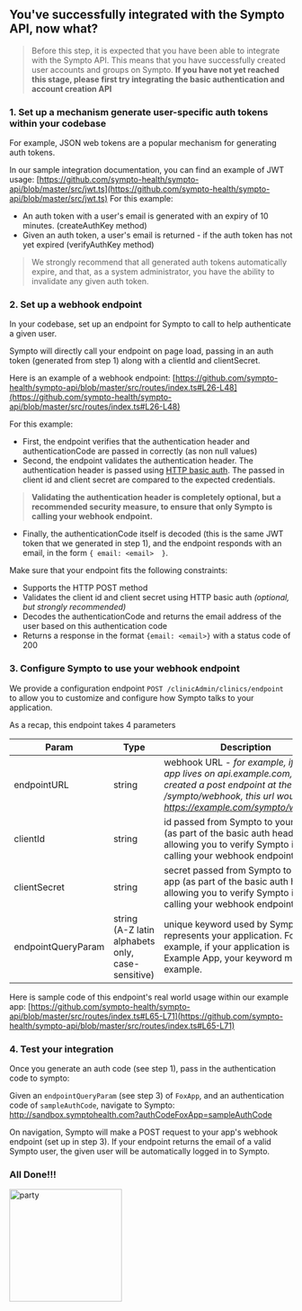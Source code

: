 
## You've successfully integrated with the Sympto API, now what?

> Before this step, it is expected that you have been able to integrate with the Sympto API. This means that you have successfully created user accounts and groups on Sympto. 
> **If you have not yet reached this stage, please first try integrating the basic authentication and account creation API** 

### **1. Set up a mechanism generate user-specific auth tokens within your codebase**

For example, JSON web tokens are a popular mechanism for generating auth tokens. 

In our sample integration documentation, you can find an example of JWT usage:
[https://github.com/sympto-health/sympto-api/blob/master/src/jwt.ts](https://github.com/sympto-health/sympto-api/blob/master/src/jwt.ts) 
For this example:
 - An auth token with a user's email is generated with an expiry of 10 minutes. (createAuthKey method)
 - Given an auth token, a user's email is returned  - if the auth token has not yet expired (verifyAuthKey method)

> We strongly recommend that all generated auth tokens automatically expire, and that, as a system administrator, you have the ability to invalidate any given auth token. 
 
 ### **2. Set up a webhook endpoint**
 
 In your codebase, set up an endpoint for Sympto to call to help authenticate a given user.

Sympto will directly call your endpoint on page load, passing in an auth token (generated from step 1) along with a clientId and clientSecret.

Here is an example of a webhook endpoint: [https://github.com/sympto-health/sympto-api/blob/master/src/routes/index.ts#L26-L48](https://github.com/sympto-health/sympto-api/blob/master/src/routes/index.ts#L26-L48)

For this example:
 - First, the endpoint verifies that the authentication header and authenticationCode are passed in correctly (as non null values)
 - Second, the endpoint validates the authentication header. The authentication header is passed using  [HTTP basic auth](https://developer.mozilla.org/en-US/docs/Web/HTTP/Authentication#Basic_authentication_scheme). The passed in client id and client secret are compared to the expected credentials. 
> **Validating the authentication header is completely optional, but a recommended security measure, to ensure that only Sympto is calling your webhook endpoint.** 
 - Finally, the authenticationCode itself is decoded (this is the same JWT token that we generated in step 1), and the endpoint responds with an email, in the form `{ email: <email>  }`.

Make sure that your endpoint fits the following constraints:

 - Supports the HTTP POST method
 - Validates the client id and client secret using HTTP basic auth *(optional, but strongly recommended)*
 - Decodes the authenticationCode and returns the email address of the user based on this authentication code
 - Returns a response in the format `{email: <email>}` with a status code of 200


### **3. Configure Sympto to use your webhook endpoint**

We provide a configuration endpoint 
 `POST /clinicAdmin/clinics/endpoint` 
 to allow you to customize and configure how Sympto talks to your application.

As a recap, this endpoint takes 4 parameters

|Param  | Type| Description |
|--|--|--|
| endpointURL | string | webhook URL - *for example, if our app lives on api.example.com, and we created a post endpoint at the route /sympto/webhook, this url would be https://example.com/sympto/webhook*
| clientId | string | id passed from Sympto to your app (as part of the basic auth header), allowing you to verify Sympto is calling your webhook endpoint | 
| clientSecret | string | secret passed from Sympto to your app (as part of the basic auth header), allowing you to verify Sympto is calling your webhook endpoint | 
| endpointQueryParam | string (A-Z latin alphabets only, case-sensitive) | unique keyword used by Sympto that represents your application. For example, if your application is Example App, your keyword might be example.

Here is sample code of this endpoint's real world usage within our example app: [https://github.com/sympto-health/sympto-api/blob/master/src/routes/index.ts#L65-L71](https://github.com/sympto-health/sympto-api/blob/master/src/routes/index.ts#L65-L71)


### **4. Test your integration**
Once you generate an auth code (see step 1), pass in the authentication code to sympto:

Given an `endpointQueryParam` (see step 3) of `FoxApp`, and an authentication code of `sampleAuthCode`, navigate to Sympto:
http://sandbox.symptohealth.com?authCodeFoxApp=sampleAuthCode

On navigation, Sympto will make a POST request to your app's webhook endpoint (set up in step 3). If your endpoint returns the email of a valid Sympto user, the given user will be automatically logged in to Sympto.


### All Done!!!
<img src="https://media1.giphy.com/media/l3q2zVr6cu95nF6O4/source.gif" alt="party" width="200"/>
